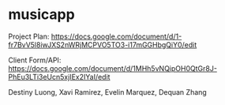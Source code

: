 # musicapp

Project Plan: https://docs.google.com/document/d/1-fr7BvV5l8iwJXS2nWRjMCPVO5TO3-i17mGGHbgQiY0/edit

Client Form/API: https://docs.google.com/document/d/1MHh5vNQipOH0QtGr8J-PhEu3LTi3eUcn5xjIEx2IYaI/edit

Destiny Luong,
Xavi Ramirez,
Evelin Marquez,
Dequan Zhang